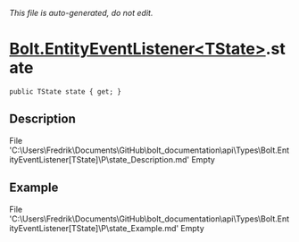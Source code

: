 *This file is auto-generated, do not edit.*

# [Bolt.EntityEventListener&lt;TState&gt;](Types/Bolt.EntityEventListener&lt;TState&gt;.md).state
`public TState state { get; }`
## Description
File 'C:\Users\Fredrik\Documents\GitHub\bolt_documentation\api\Types\Bolt.EntityEventListener[TState]\P\state_Description.md' Empty
## Example
File 'C:\Users\Fredrik\Documents\GitHub\bolt_documentation\api\Types\Bolt.EntityEventListener[TState]\P\state_Example.md' Empty
